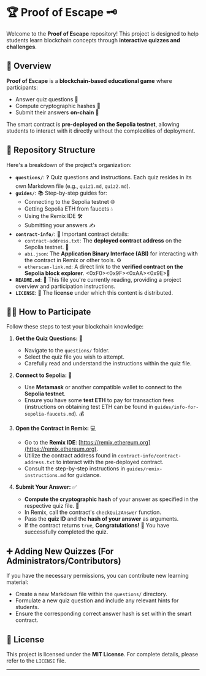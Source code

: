 # 🏆 Proof of Escape 🗝️

Welcome to the **Proof of Escape** repository! This project is designed to help students learn blockchain concepts through **interactive quizzes and challenges**.

## 🚀 Overview

**Proof of Escape** is a **blockchain-based educational game** where participants:

- Answer quiz questions 🤔
- Compute cryptographic hashes 🔑
- Submit their answers **on-chain** 🔗

The smart contract is **pre-deployed on the Sepolia testnet**, allowing students to interact with it directly without the complexities of deployment.

## 📂 Repository Structure

Here's a breakdown of the project's organization:

- **`questions/`**: ❓ Quiz questions and instructions. Each quiz resides in its own Markdown file (e.g., `quiz1.md`, `quiz2.md`).
- **`guides/`**: 📚 Step-by-step guides for:
    - Connecting to the Sepolia testnet 🌐
    - Getting Sepolia ETH from faucets  💧
    - Using the Remix IDE 🛠️
    - Submitting your answers ✍️
- **`contract-info/`**: 📜 Important contract details:
    - `contract-address.txt`: The **deployed contract address** on the Sepolia testnet. 📍
    - `abi.json`: The **Application Binary Interface (ABI)** for interacting with the contract in Remix or other tools. ⚙️
    - `etherscan-link.md`: A direct link to the **verified contract on the Sepolia block explorer**. <0xF0><0x9F><0xAA><0x9E>🔎
- **`README.md`**: 📖 This file you're currently reading, providing a project overview and participation instructions.
- **`LICENSE`**: 📄 The **license** under which this content is distributed.

## 🧑‍🎓 How to Participate

Follow these steps to test your blockchain knowledge:

1. **Get the Quiz Questions:** 🧐
   - Navigate to the `questions/` folder.
   - Select the quiz file you wish to attempt.
   - Carefully read and understand the instructions within the quiz file.

2. **Connect to Sepolia:** 🔗
   - Use **Metamask** or another compatible wallet to connect to the **Sepolia testnet**.
   - Ensure you have some **test ETH** to pay for transaction fees (instructions on obtaining test ETH can be found in `guides/info-for-sepolia-faucets.md`). 💰

3. **Open the Contract in Remix:** 💻
   - Go to the **Remix IDE**: [https://remix.ethereum.org](https://remix.ethereum.org).
   - Utilize the contract address found in `contract-info/contract-address.txt` to interact with the pre-deployed contract.
   - Consult the step-by-step instructions in `guides/remix-instructions.md` for guidance.

4. **Submit Your Answer:** ✅
   - **Compute the cryptographic hash** of your answer as specified in the respective quiz file. 🔑
   - In Remix, call the contract's `checkQuizAnswer` function.
   - Pass the **quiz ID** and the **hash of your answer** as arguments.
   - If the contract returns `true`, **Congratulations!** 🎉 You have successfully completed the quiz.

## ➕ Adding New Quizzes (For Administrators/Contributors)

If you have the necessary permissions, you can contribute new learning material:

- Create a new Markdown file within the `questions/` directory.
- Formulate a new quiz question and include any relevant hints for students.
- Ensure the corresponding correct answer hash is set within the smart contract.

## 📜 License

This project is licensed under the **MIT License**. For complete details, please refer to the `LICENSE` file.

---
